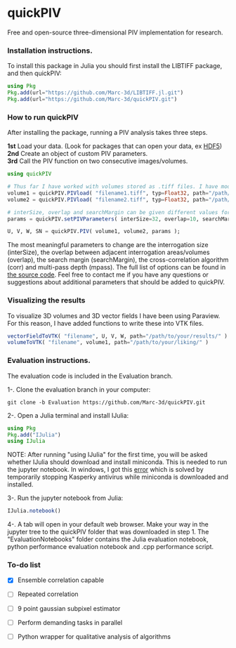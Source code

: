 # quickPIV
Free and open-source three-dimensional PIV implementation for research.


### Installation instructions.

To install this package in Julia you should first install the LIBTIFF package, and then quickPIV:
```Julia
using Pkg
Pkg.add(url="https://github.com/Marc-3d/LIBTIFF.jl.git")
Pkg.add(url="https://github.com/Marc-3d/quickPIV.git")
```

### How to run quickPIV

After installing the package, running a PIV analysis takes three steps.   

**1st** Load your data. (Look for packages that can open your data, ex [HDF5](https://github.com/JuliaIO/HDF5.jl)) <br>
**2nd** Create an object of custom PIV parameters. <br>
**3rd** Call the PIV function on two consecutive images/volumes.

```Julia
using quickPIV

# Thus far I have worked with volumes stored as .tiff files. I have modified LIBTIFF to read 3D scanline volumes.
volume1 = quickPIV.PIVload( "filename1.tiff", typ=Float32, path="/path/to/data/" )
volume2 = quickPIV.PIVload( "filename2.tiff", typ=Float32, path="/path/to/data/" )

# interSize, overlap and searchMargin can be given different values for each dimension, ex interSize=(10,30,20), overlap=(5,5,8)...
params = quickPIV.setPIVParameters( interSize=32, overlap=10, searchMargin=5, corr="ZNCC", mpass=2 );

U, V, W, SN = quickPIV.PIV( volume1, volume2, params );
```

The most meaningful parameters to change are the interrogation size (interSize), the overlap between adjacent interrogation areas/volumes (overlap), the search margin (searchMargin), the cross-correlation algorithm (corr) and multi-pass depth (mpass). The full list of options can be found in [the source code](src/parameters.jl). Feel free to contact me if you have any questions or suggestions about additional parameters that should be added to quickPIV.

### Visualizing the results

To visualize 3D volumes and 3D vector fields I have been using Paraview. For this reason, I have added functions to write these into VTK files.
```Julia
vectorFieldToVTK( "filename", U, V, W, path="/path/to/your/results/" )
volumeToVTK( "filename", volume1, path="/path/to/your/liking/" )
```

### Evaluation instructions.

The evaluation code is included in the Evaluation branch.

1-. Clone the evaluation branch in your computer:

```
git clone -b Evaluation https://github.com/Marc-3d/quickPIV.git
```

2-. Open a Julia terminal and install IJulia:

```Julia
using Pkg
Pkg.add("IJulia")
using IJulia
```

NOTE: After running "using IJulia" for the first time, you will be asked whether IJulia should download and install miniconda. This is needed to run the jupyter notebook. In windows, I got this [error] which is solved by temporarily stopping Kasperky antivirus while miniconda is downloaded and installed.

[error]: https://discourse.julialang.org/t/problem-with-curl-exe-windows-and-package-installation/29525/21

3-. Run the jupyter notebook from Julia:

```Julia
IJulia.notebook()
```

4-. A tab will open in your default web browser. Make your way in the jupyter tree to the quickPIV folder that was downloaded in step 1. The "EvaluationNotebooks"  folder contains the Julia evaluation notebook, python performance evaluation notebook and .cpp performance script.

### To-do list
- [x] Ensemble correlation capable

- [ ] Repeated correlation

- [ ] 9 point gaussian subpixel estimator

- [ ] Perform demanding tasks in parallel

- [ ] Python wrapper for qualitative analysis of algorithms
